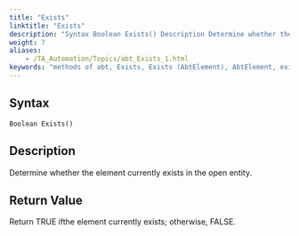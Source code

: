 ```yaml
--- 
title: "Exists"
linktitle: "Exists"
description: "Syntax Boolean Exists() Description Determine whether the element currently exists in the open entity. Return Value Return TRUE if the element currently exists ; otherwise, FALSE ."
weight: 7
aliases: 
    - /TA_Automation/Topics/abt_Exists_1.html
keywords: "methods of abt, Exists, Exists (AbtElement), AbtElement, exists, abtelment exists, existence of control in window, control currently exists in window, HTML element currently exists web page"
---
```


## Syntax

`Boolean Exists()`

## Description

Determine whether the element currently exists in the open entity.

## Return Value

Return TRUE ifthe element currently exists; otherwise, FALSE.




